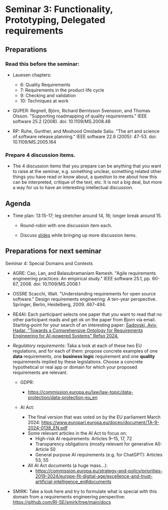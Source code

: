 # Seminar 3: Functionality, Prototyping, Delegated requirements

## Preparations

### Read this before the seminar: 

* Lauesen chapters:  
  *  6: Quality Requirements
  *  7: Requirements in the product life cycle
  *  9: Checking and validation
  * 10: Techniques at work

* QUPER: Regnell, Björn, Richard Berntsson Svensson, and Thomas Olsson. "Supporting roadmapping of quality requirements." IEEE software 25.2 (2008). doi: 10.1109/MS.2008.48

* RP: Ruhe, Gunther, and Moshood Omolade Saliu. "The art and science of software release planning." IEEE software 22.6 (2005): 47-53.  doi: 10.1109/MS.2005.164

### Prepare 4 discussion items. 

  * The 4 discussion items that you prepare can be anything that you want to raise at the seminar, e.g. something unclear, something related other things you have read or know about, a question to me about how this can be interpreted, critique of the text, etc. It is not a big deal, but more a way for us to have an interesting intellectual discussion.

## Agenda

* Time plan: 13:15-17; leg stretcher around 14, 16; longer break around 15.

  * Round-robin with one discussion item each.

  * Discuss [slides](https://github.com/lunduniversity/reqeng-phd-course/blob/main/2024/seminar3-slides.pdf) while bringing up more discussion items.

## Preparations for next seminar 

Seminar 4: Special Domains and Contexts

* AGRE: Cao, Lan, and Balasubramaniam Ramesh. "Agile requirements engineering practices: An empirical study." IEEE software 25.1, pp. 60-67, 2008. doi: 10.1109/MS.2008.1

* OSSRE Scacchi, Walt. "Understanding requirements for open source software." Design requirements engineering: A ten-year perspective. Springer, Berlin, Heidelberg, 2009. 467-494. 

* RE4AI: Each participant selects one paper that you want to read that no other participant reads and get ok on the paper from Bjorn via email. Starting-point for your search of an interesting paper:
[Sadovski, Aviv, Hadar. "Towards a Comprehensive Ontology for Requirements Engineering for AI-powered Systems" Refsq 2024.](https://coursegit.cs.lth.se/bjorn.regnell/reqeng-phd-course-project/-/tree/main/papers?ref_type=heads)

* *Regulatory requirements:* Taka a look at each of these two EU regulations, and for each of them: propose concrete examples of one **data** requirements, one **business logic** requirement and one **quality** requirements implied by these legislations. Choose a concrete hypothetical or real app or domain for which your proposed requirements are relevant.

  * GDPR: 
    * https://commission.europa.eu/law/law-topic/data-protection/data-protection-eu_en 

  * AI Act: 
    * The final version that was voted on by the EU parliament March 2024:
https://www.europarl.europa.eu/doceo/document/TA-9-2024-0138_EN.pdf
    * Some relevant articles in the AI Act to focus on: 
      * High-risk AI requirements: Articles 9–15, 17, 72
      * Transparency obligations (mostly relevant for generative AI): Article 50
      * General purpose AI requirements (e.g. for ChatGPT): Articles 53, 55
    * All AI Act documents (a huge mass...): 
      * https://commission.europa.eu/strategy-and-policy/priorities-2019-2024/europe-fit-digital-age/excellence-and-trust-artificial-intelligence_en#documents


* SMIRK: Take a look here and try to formulate what is special with this domain from a requirements engineering perspective: https://github.com/RI-SE/smirk/tree/main/docs
